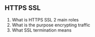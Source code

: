 HTTPS SSL
---------
1. What is HTTPS SSL 2 main roles
2. What is the purpose encrypting traffic
3. What SSL termination means
